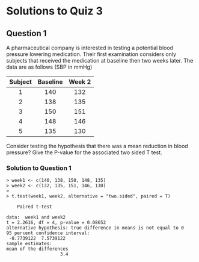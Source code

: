 # Solutions to Quiz 3

## Question 1
A pharmaceutical company is interested in testing a potential blood pressure lowering medication. Their first examination considers only subjects that received the medication at baseline then two weeks later. The data are as follows (SBP in mmHg)

|Subject  |	Baseline  |Week 2 |
|:-------:|:---------:|:-----:|
|1	      |140	      |132    |
|2	      |138        |135    |
|3	      |150	      |151    |
|4	      |148	      |146    |
|5	      |135	      |130    |

Consider testing the hypothesis that there was a mean reduction in blood pressure? Give the P-value for the associated two sided T test.

### Solution to Question 1
```
> week1 <- c(140, 138, 150, 148, 135)
> week2 <- c(132, 135, 151, 146, 130)
> 
> t.test(week1, week2, alternative = "two.sided", paired = T)

	Paired t-test

data:  week1 and week2
t = 2.2616, df = 4, p-value = 0.08652
alternative hypothesis: true difference in means is not equal to 0
95 percent confidence interval:
 -0.7739122  7.5739122
sample estimates:
mean of the differences 
                    3.4 
  ```
